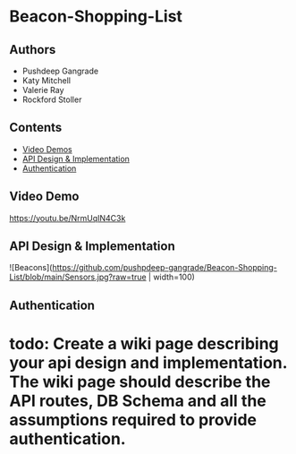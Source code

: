 # Beacon-Shopping-List

## Authors
- Pushdeep Gangrade
- Katy Mitchell
- Valerie Ray
- Rockford Stoller

## Contents
- [Video Demos](#demo)
- [API Design & Implementation](#api)
- [Authentication](#auth)

## Video Demo <a name="demo"></a>
https://youtu.be/NrmUqIN4C3k

## API Design & Implementation <a name="api"></a>

![Beacons](https://github.com/pushpdeep-gangrade/Beacon-Shopping-List/blob/main/Sensors.jpg?raw=true | width=100)

## Authentication <a name="auth"></a>


# todo: Create a wiki page describing your api design and implementation. The wiki page should describe the API routes, DB Schema and all the assumptions required to provide authentication.

